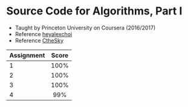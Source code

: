 # Source Code for Algorithms, Part I

* Taught by Princeton University on Coursera (2016/2017)
* Reference [heyalexchoi](https://github.com/heyalexchoi/Algorithms)
* Reference [CtheSky](https://github.com/CtheSky/Coursera-Algorithms)

| Assignment    | Score         | 
| ------------- |:-------------:|
| 1             | 100%          |
| 2             | 100%          |
| 3             | 100%          |
| 4             | 99%           |
